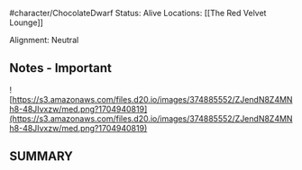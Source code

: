 

#character/ChocolateDwarf 
Status: Alive
Locations: [[The Red Velvet Lounge]]

Alignment: Neutral

## Notes - Important

![https://s3.amazonaws.com/files.d20.io/images/374885552/ZJendN8Z4MNh8-48JIvxzw/med.png?1704940819](https://s3.amazonaws.com/files.d20.io/images/374885552/ZJendN8Z4MNh8-48JIvxzw/med.png?1704940819)

## SUMMARY